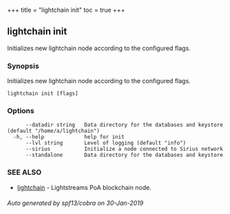 +++
title = "lightchain init"
toc = true
+++
## lightchain init

Initializes new lightchain node according to the configured flags.

### Synopsis

Initializes new lightchain node according to the configured flags.

```
lightchain init [flags]
```

### Options

```
      --datadir string   Data directory for the databases and keystore (default "/home/a/lightchain")
  -h, --help             help for init
      --lvl string       Level of logging (default "info")
      --sirius           Initialize a node connected to Sirius network
      --standalone       Data directory for the databases and keystore
```

### SEE ALSO

* [lightchain](/cli-docs/lightchain/)	 - Lightstreams PoA blockchain node.

###### Auto generated by spf13/cobra on 30-Jan-2019
